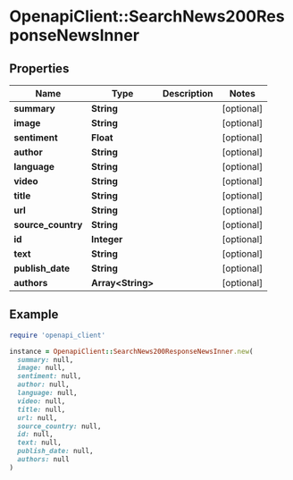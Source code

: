 # OpenapiClient::SearchNews200ResponseNewsInner

## Properties

| Name | Type | Description | Notes |
| ---- | ---- | ----------- | ----- |
| **summary** | **String** |  | [optional] |
| **image** | **String** |  | [optional] |
| **sentiment** | **Float** |  | [optional] |
| **author** | **String** |  | [optional] |
| **language** | **String** |  | [optional] |
| **video** | **String** |  | [optional] |
| **title** | **String** |  | [optional] |
| **url** | **String** |  | [optional] |
| **source_country** | **String** |  | [optional] |
| **id** | **Integer** |  | [optional] |
| **text** | **String** |  | [optional] |
| **publish_date** | **String** |  | [optional] |
| **authors** | **Array&lt;String&gt;** |  | [optional] |

## Example

```ruby
require 'openapi_client'

instance = OpenapiClient::SearchNews200ResponseNewsInner.new(
  summary: null,
  image: null,
  sentiment: null,
  author: null,
  language: null,
  video: null,
  title: null,
  url: null,
  source_country: null,
  id: null,
  text: null,
  publish_date: null,
  authors: null
)
```

